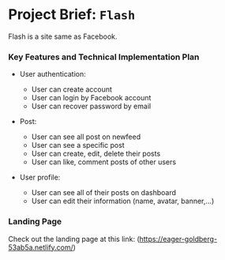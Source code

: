 # Project Brief: `Flash`

Flash is a site same as Facebook.  


### Key Features and Technical Implementation Plan

* User authentication:   
	* User can create account  
	* User can login by Facebook account  
	* User can recover password by email
	  
	

* Post:   
	* User can see all post on newfeed    
    * User can see a specific post  
	* User can create, edit, delete their posts
	* User can like, comment posts of other users  


* User profile:   
	* User can see all of their posts on dashboard    
    * User can edit their information (name, avatar, banner,...)    
    

### Landing Page

Check out the landing page at this link: (https://eager-goldberg-53ab5a.netlify.com/)